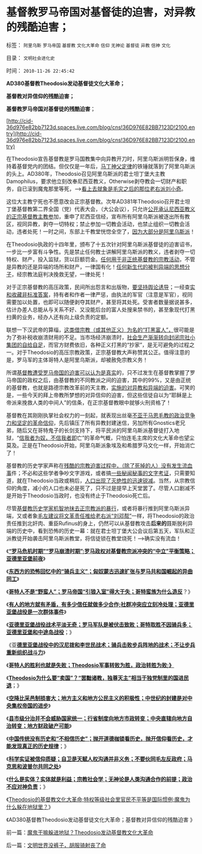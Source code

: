# 基督教罗马帝国对基督徒的迫害，对异教的残酷迫害；

标签： `阿里乌斯` `罗马帝国` `基督教` `文化大革命` `信仰` `无神论` `基督徒` `异教` `信神` `文化` 

目录： `文明社会进化史`

时间： `2010-11-26 22:45:42`

**AD380基督教Theodosio发动基督徒文化大革命；**

**基督教对异信仰的残酷迫害；**

**基督教罗马帝国对基督徒的残酷迫害**；

[http://cid-36d976e82bb7123d.spaces.live.com/blog/cns!36D976E82BB7123D!2100.entry](http://cid-36d976e82bb7123d.spaces.live.com/blog/cns!36D976E82BB7123D!2100.entry)

在Theodosio宣告基督教是罗马国教集中向异教开刀时，阿里乌斯派明哲保身，维持着基督党内的团结。但仅仅是一年后，[马丁神父定律](../../../2010/3/20/马丁神父定律：“合法侵犯人权”无赢家.md)的铁锤就落到了阿里乌斯派的头上。AD380年，Theodosio召见阿里乌斯派的君士坦丁堡大主教Damophilus，要求他立刻改奉尼西亚教义，Otherwise剥夺教会一切财产和职务，自已滚到魔鬼那里等死，——>[看上去就象是毛灾之后的那位老右派刘小奇](../../../2009/7/3/看看毛主席是怎样发动文革反腐的.md)。

这位大主教宁死也不愿意改会正宗基督教。次年AD381年Theodosio召开君士坦丁堡基督教第二界全国（党）代表大会，（大公会议），只允许[公开承认尼西亚教义的正宗基督教主教参](../../../2010/11/18/基督教“共患难易，同安乐难”和尼西亚信经和正宗.md)加，重申了尼西亚信经，宣布所有阿里乌斯派被逐出所有教区，视同异教，剥夺一切特权；禁止参加一切教会活动，也禁止组织一切教会活动，违者处死！一时之间，东部上千教堂恍惚全空了，[因为大部分是阿里乌斯派](../../../2010/11/13/统一的信仰必定出现异端;鲜血凝成普世价值观！.md)！

在Theodosio执政的十四年里，颁布了十五次针对阿里乌斯派基督徒的迫害诏书，一步比一步富有斗争性。先是禁止任何教士讲解阿里乌斯派的教义，违者剥夺一切特权、财产，投入监狱，货以巨额罚金。[任何用于非正统基督教的宗教活动](../../../2010/11/13/“异端”是基督教历史上的专用名词.md)，不管是异教的还是异端的场所和财产，一律国有化！[任何新生代的被判异端的思想分子](../../../2010/11/13/基督教曾经不宽容；老基督教也成为异端Gnostics.md)，经宗教法庭判决挽救无望，一律处死！

对于正宗基督教的高压政策，民间所出怨言和出版物，[要坚持舆论诱导](../../../2009/6/21/舆论诱导推广科学的发展观.md)；一经查[实和收藏非标准答案](../../../2010/1/3/独立的思考必须排斥权威干扰.md)，持有者和作者一律严惩，由执法的军官（注意是军官），视同需要加以处置，也即可以随便剥夺其财产，甚至将其处死。受害者数量据说甚多，估计办差人总能从与关系不好、又没能后台的富人处搜来禁书的，甚至象现代打黑扫黄的业务，经办人还有向上级负责的定额。

联想一下汉武帝的算缁，[这类借宗教（或其他正义）为名的“打黑富人”，](../../../2010/9/21/“民主斗士”大部分是民粹斗士.md)很可能是为了弥补税收崩溃财用的不足。当市场经济崩溃时，[社会生产渐渐转向封闭宗社小集团的自给自足](../../../2010/5/18/中央集权与死亡循环不可分割.md)，而官方财费依旧，各种正义打黑的“抄家”，是无可避免的过程之一。对于Theodosio的高压宗教政策，正宗基督教大声称赞其公正。值得注意的是，罗马军的主体哥特人是阿里乌斯派，却被赦免宗教义务！

所谓[基督教遭受罗马帝国的迫害可以认为是真实](../../../2010/11/16/犹太战争后基督教才真正诞生.md)的，只不过发生在基督教掌握了罗马帝国的政权之后，由基督教的不同教派之间的迫害，其中的99%，又是由正统的基督教，也就是路德宗教改革前的天主教，[实施的对异教和异端的迫害](../../../2010/11/13/宗教之善在于容纳他信之仁和中国特色的信仰.md)。可笑的是，一些今天的拜上帝教所梦想的对异信仰的迫害，但这些信徒自以为“耶稣是上帝派来挽救人类的中间人”的信条，在正宗基督教眼中就够火刑资格了！

基督教在其刚刚执掌社会权力的一刻起，就表现出丝毫[不亚于马恩毛教的政治竞争力和坚定的革命信仰](../../../2010/10/20/意识形态的权威必定非黑即白;辩证法还能颠倒黑白；.md)，先后镇压了所有异教封建迷信，另加所有Gnostics老兄弟，随后又在哥特鬼子的长剑支持下，将平民派的阿里乌斯派基督徒打入地狱，“[信我者为奴，不信我者即](../../../2010/11/13/宗教之善在于容纳他信之仁和中国特色的信仰.md)亡”的革命气概，只怕连毛主席的文化大革命也望尘莫及。正是在Theodosio开始，阿里乌斯派象埃及和希腊罗马文化一样，开始消亡了！

基督教的历史学家声称在[残酷的宗教迫害过程中，（除了死掉的人）没有发生流血事](../../../2010/8/4/罗马皇帝对基督教的几次“迫害”是实在法冲突.md)件；不必和这些学者争吵文字游戏，或者搞[一些秘闻秘事的文字考证](../../../2010/4/19/“秘闻秘籍决定论”唯心历史和现实观体现的“国民文化.md)，只需要知道，就在Theodosio当政或稍后，[人口出现了灭绝性的迅速锐减](../../../2010/8/15/罗马帝国低人权隐患终致人口大绝灭.md)。当然，从宗教信仰的角度，减小的人口也未必是死了，只不过是提早上天堂罢了。尽管人口剧减不是开始于Theodosio当政时，也没有终止于Theodosio死亡后。

尽管[基督教历史学家机智地抹去正宗教派的暴行](../../../2010/2/9/低效益令历史学天生没有脊梁骨.md)，或者将暴行推到阿里乌斯派异端，又或者象[毛左建议将文革责任推给老右派“刘邓帮”](../../../2010/5/24/袁腾飞确实没有资格评价毛主席！散户有胆量赚钱吗？.md)一样，将Theodosio的政治责任推到北奸肉、重臣Rufinus的身上，仍然可以从基督教攻击**后来的**聂斯脱利异端的历史中，看到恐怖的历史一幕：就在君士坦丁堡大公会议后第五天，军队和正派教徒开始袭击阿里乌斯派教堂，将信徒锁在教堂烧死！——>确实没有流血！

《[**“罗马危机时期”“罗马崩溃时期”;罗马政权对基督教宗派冲突的“中立”平衡策略；亚德里亚堡前夜**](../../../2010/11/21/罗马危机和崩溃时期，亚德里亚堡前夜.md)》

《[**东西方的恐怖回忆中的“骑兵主义”；匈奴蒙古迅速扩张与罗马共和国崛起的异曲同工**](../../../2010/11/21/匈奴蒙古迅速扩张与罗马共和国崛起的异曲同工.md)》

《[**哥特人不是“野蛮人”；罗马帝国“引狼入室”得大于失；哥特蛮族为什么造反**](../../../2010/11/22/亚德里亚堡的哥特人：罗马帝国“引狼入室”得大于失.md)？》

《[**有人的地方就有矛盾，有多少信任就做多少合作;社群冲突应立刻冷处理；亚德里亚堡战役是一次群体事件**](../../../2010/11/22/亚德里亚堡战役是一次“群体事件”.md)》

《[**亚德里亚堡战役战术平淡无奇；罗马军队是被伏击致败；哥特取胜不因骑兵多；亚德里亚堡和中途岛战役**](../../../2010/11/22/亚德里亚堡战役罗马野战军被哥特骑兵伏击.md)；》

《亚[**德里亚堡战役中的汉尼拨和李世民战术；骑兵击败步兵阵地的战术；不让步兵重新组织战斗力**](../../../2010/11/23/亚德里亚堡中的汉尼拨和李世民战术和骑兵.md)》

《[**哥特人的胜利也就是失败；Theodosio军事转败为胜，政治转胜为败;》**](../../../2010/11/23/军事是政治的延伸，罗马帝国自取其败.md)

《[**Theodosio为什么要“卖国”？“罢黜诸教，独尊天主”相当于独党制里的国进民退**](../../../2010/11/23/罗马皇帝为什么卖国？罢黜诸教独尊天主和国进民退.md)；》

《[**空降比采邑制损害大；地方主义和地方公民主义的积极性；中世纪的封建是对中央集权帝国的进步**](../../../2010/11/24/空降比采邑制伤害大；地方主义的积极性；.md)》

《[**县市级分治并不会威胁国家统一；行省制度向地方市政转变；中央直辖向地方自治转变；地方财政破产可能**](../../../2010/11/25/民主就是行省制度向地方市政转变.md)》

《[**中国传统没有历史和“不相信历史”；抛开道德枷锁看历史，抛开信仰看历史，才能发现真正的历史规律**](../../../2010/11/25/抛开道德枷锁看历史，抛开信仰看历史.md)；》

《[**科学实证被信仰质疑；自卫是天赋人权沟通并非义务；不要伙同毛左反政府；马克思和波普尔共同之处**](../../../2010/11/25/政府不是特权，要相信政府.md)》

《[**什么是实体？实体就是利益；宗教社会学；无神论是人类沟通合作的前提；政治不应对神负责**](../../../2010/11/25/什么是实体？无神论是人类沟通合作的前提.md)；》

《[Theodosio的基督教文化大革命;特权等级社会里官民不平等是国际惯例;魔鬼为什么躲在地狱里？](../../../2010/11/26/魔鬼干嘛躲进地狱？Theodosio发动基督教文化大革命.md)》

《AD380基督教Theodosio发动基督徒文化大革命；基督教对异信仰的残酷迫害 》



前一篇：[魔鬼干嘛躲进地狱？Theodosio发动基督教文化大革命](../../../2010/11/26/魔鬼干嘛躲进地狱？Theodosio发动基督教文化大革命.md)

后一篇：[文明世界没裤子，胡服骑射丧了命](../../../2010/11/26/文明世界没裤子，胡服骑射丧了命.md)